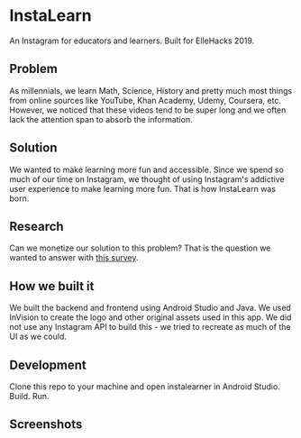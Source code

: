 # InstaLearn
An Instagram for educators and learners. Built for ElleHacks 2019.

## Problem
As millennials, we learn Math, Science, History and pretty much most things from online sources like YouTube, Khan Academy, Udemy, Coursera, etc. However, we noticed that these videos tend to be super long and we often lack the attention span to absorb the information.

## Solution
We wanted to make learning more fun and accessible. Since we spend so much of our time on Instagram, we thought of using Instagram's addictive user experience to make learning more fun. That is how InstaLearn was born.

## Research
Can we monetize our solution to this problem? That is the question we wanted to answer with [this survey](https://docs.google.com/forms/d/e/1FAIpQLSdlSyZzMYVaKR8ZQ-NQXchG87uXgT7TtILZ6ZYHjGvxONLE8Q/viewform?usp=send_form).

## How we built it
We built the backend and frontend using Android Studio and Java. We used InVision to create the logo and other original assets used in this app. We did not use any Instagram API to build this - we tried to recreate as much of the UI as we could.

## Development
Clone this repo to your machine and open instalearner in Android Studio. Build. Run.

## Screenshots


